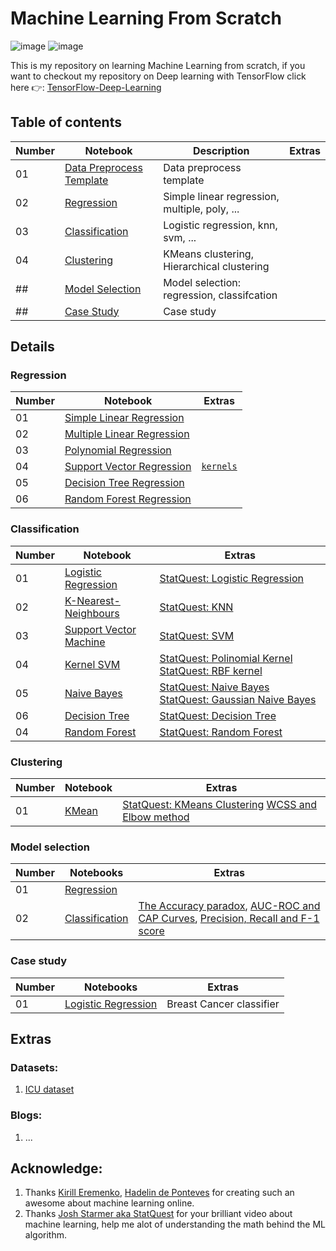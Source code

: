 # Machine Learning From Scratch
![image](https://img.shields.io/badge/scikit_learn-F7931E?style=for-the-badge&logo=scikit-learn&logoColor=white) ![image](https://img.shields.io/badge/Colab-F9AB00?style=for-the-badge&logo=googlecolab&color=525252) 

This is my repository on learning Machine Learning from scratch, if you want to checkout my repository on Deep learning with TensorFlow click here 👉: [TensorFlow-Deep-Learning](https://github.com/BaoLocPham/Tensorflow-Deep-Learning.git)

## Table of contents
| Number     | Notebook | Description | Extras |
| ----------- | ----------- | ----------- | ----------- |
| 01 | [Data Preprocess Template](https://github.com/BaoLocPham/MachineLearningFromScratch/blob/main/Part%201%20-%20Data%20Preprocessing/data_preprocessing_template.ipynb) | Data preprocess template | |
| 02 | [Regression](#regression) | Simple linear regression, multiple, poly, ... | |
| 03 | [Classification](#classification) | Logistic regression, knn, svm, ... | |
| 04 | [Clustering](#clustering) | KMeans clustering, Hierarchical clustering | |
| ## | [Model Selection](#model-selection) | Model selection: regression, classifcation | |
| ## | [Case Study](#case-study) | Case study | |

## Details
### Regression
| Number     | Notebook | Extras |
| ----------- | ----------- | ----------- |
| 01 | [Simple Linear Regression](https://github.com/BaoLocPham/MachineLearningFromScratch/blob/main/Part%202%20-%20Regression/Section%204%20-%20Simple%20Linear%20Regression/simple_linear_regression.ipynb) |  | 
| 02 | [Multiple Linear Regression](https://github.com/BaoLocPham/MachineLearningFromScratch/blob/main/Part%202%20-%20Regression/Section%205%20-%20Multiple%20Linear%20Regression/multiple_linear_regression.ipynb) |  |
| 03 | [Polynomial Regression](https://github.com/BaoLocPham/MachineLearningFromScratch/blob/main/Part%202%20-%20Regression/Section%206%20-%20Polynomial%20Regression/polynomial_regression.ipynb) |  |
| 04 | [Support Vector Regression](https://github.com/BaoLocPham/MachineLearningFromScratch/blob/main/Part%202%20-%20Regression/Section%207%20-%20Support%20Vector%20Regression%20(SVR)/support_vector_regression.ipynb) | [`kernels`](https://data-flair.training/blogs/svm-kernel-functions/) |
| 05 | [Decision Tree Regression](https://github.com/BaoLocPham/MachineLearningFromScratch/blob/main/Part%202%20-%20Regression/Section%208%20-%20Decision%20Tree%20Regression/decision_tree_regression.ipynb) |  |
| 06 | [Random Forest Regression](https://github.com/BaoLocPham/MachineLearningFromScratch/blob/main/Part%202%20-%20Regression/Section%209%20-%20Random%20Forest%20Regression/random_forest_regression.ipynb) |  |

### Classification
| Number     | Notebook | Extras |
| ----------- | ----------- | ----------- |
| 01 | [Logistic Regression](https://github.com/BaoLocPham/MachineLearningFromScratch/blob/main/Part%203%20-%20Classification/Section%2014%20-%20Logistic%20Regression/logistic_regression.ipynb) | [StatQuest: Logistic Regression](https://youtu.be/yIYKR4sgzI8) | 
| 02 | [K-Nearest-Neighbours](https://github.com/BaoLocPham/MachineLearningFromScratch/blob/main/Part%203%20-%20Classification/Section%2015%20-%20K-Nearest%20Neighbors%20(K-NN)/k_nearest_neighbors.ipynb) | [StatQuest: KNN](https://youtu.be/HVXime0nQeI) |
| 03 | [Support Vector Machine](https://github.com/BaoLocPham/MachineLearningFromScratch/blob/main/Part%203%20-%20Classification/Section%2016%20-%20Support%20Vector%20Machine%20(SVM)/support_vector_machine.ipynb) |  [StatQuest: SVM](https://youtu.be/efR1C6CvhmE) |
| 04 | [Kernel SVM](https://github.com/BaoLocPham/MachineLearningFromScratch/blob/main/Part%203%20-%20Classification/Section%2017%20-%20Kernel%20SVM/kernel_svm.ipynb) |  [StatQuest: Polinomial Kernel](https://youtu.be/Toet3EiSFcM) [StatQuest: RBF kernel](https://youtu.be/Qc5IyLW_hns) |
| 05 | [Naive Bayes](https://github.com/BaoLocPham/MachineLearningFromScratch/blob/main/Part%203%20-%20Classification/Section%2018%20-%20Naive%20Bayes/naive_bayes.ipynb) |  [StatQuest: Naive Bayes](https://youtu.be/O2L2Uv9pdDA) [StatQuest: Gaussian Naive Bayes](https://youtu.be/H3EjCKtlVog) |
| 06 | [Decision Tree](https://github.com/BaoLocPham/MachineLearningFromScratch/blob/main/Part%203%20-%20Classification/Section%2019%20-%20Decision%20Tree%20Classification/decision_tree_classification.ipynb) |  [StatQuest: Decision Tree](https://youtu.be/7VeUPuFGJHk) |
| 04 | [Random Forest](https://github.com/BaoLocPham/MachineLearningFromScratch/blob/main/Part%203%20-%20Classification/Section%2020%20-%20Random%20Forest%20Classification/random_forest_classification.ipynb) |  [StatQuest: Random Forest](https://youtu.be/J4Wdy0Wc_xQ) |

### Clustering
| Number     | Notebook | Extras |
| ----------- | ----------- | ----------- |
| 01 | [KMean](https://github.com/BaoLocPham/MachineLearningFromScratch/blob/main/Part%204%20-%20Clustering/Section%2024%20-%20K-Means%20Clustering/k_means_clustering.ipynb) | [StatQuest: KMeans Clustering](https://youtu.be/4b5d3muPQmA) [WCSS and Elbow method](https://analyticsindiamag.com/beginners-guide-to-k-means-clustering/) | 

### Model selection
| Number     | Notebooks | Extras |
| ----------- | ----------- | ----------- |
| 01 | [Regression](https://github.com/BaoLocPham/MachineLearningFromScratch/tree/main/Part%20Extra%20-%20Model%20Selection/Regression) |  |
| 02 | [Classification](https://github.com/BaoLocPham/MachineLearningFromScratch/tree/main/Part%20Extra%20-%20Model%20Selection/Classification) | [The Accuracy paradox](https://towardsdatascience.com/accuracy-paradox-897a69e2dd9b), [AUC-ROC and CAP Curves](https://medium.com/geekculture/classification-model-performance-evaluation-using-auc-roc-and-cap-curves-66a1b3fc0480), [Precision, Recall and F-1 score](https://towardsdatascience.com/accuracy-precision-recall-or-f1-331fb37c5cb9) |

### Case study
| Number     | Notebooks | Extras |
| ----------- | ----------- | ----------- |
| 01 | [Logistic Regression](https://github.com/BaoLocPham/MachineLearningFromScratch/blob/main/Part%20Extra%20-%20CaseStudy/Breast%20Cancer%20Logistic%20Regression/logistic_regression.ipynb) | Breast Cancer classifier  |
## Extras
### Datasets:
1. [ICU dataset](https://archive.ics.uci.edu/ml/index.php)
### Blogs:
1. ...


## Acknowledge:
1. Thanks [Kirill Eremenko](https://twitter.com/kirill_eremenko), [Hadelin de Ponteves](https://twitter.com/hadelin2p) for creating such an awesome about machine learning online.
2. Thanks [Josh Starmer aka StatQuest](https://www.youtube.com/channel/UCtYLUTtgS3k1Fg4y5tAhLbw) for your brilliant video about machine learning, help me alot of understanding the math behind the ML algorithm.
